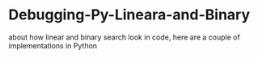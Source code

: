 # Debugging-Py-Lineara-and-Binary
about how linear and binary search look in code, here are a couple of implementations in Python
